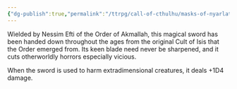 ```yaml
---
{"dg-publish":true,"permalink":"/ttrpg/call-of-cthulhu/masks-of-nyarlathotep/players/tomes-and-artefacts/egypt/sword-of-akmallah/","tags":["TTRPG/Games/MoN"]}
---
```


Wielded by Nessim Efti of the Order of Akmallah, this magical sword has been handed down throughout the ages from the original Cult of Isis that the Order emerged from. Its keen blade need never be sharpened, and it cuts otherworldly horrors especially vicious.

When the sword is used to harm extradimensional creatures, it deals +1D4 damage.